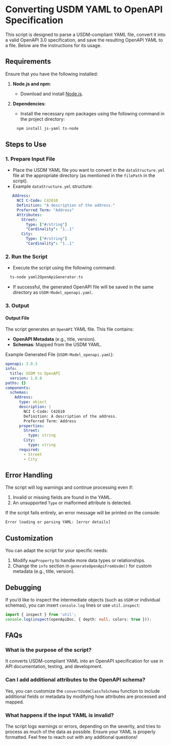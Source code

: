 # **Converting USDM YAML to OpenAPI Specification**
This script is designed to parse a USDM-compliant YAML file, convert it into a valid OpenAPI 3.0 specification, and save the resulting OpenAPI YAML to a file. Below are the instructions for its usage.
## **Requirements**
Ensure that you have the following installed:
1. **Node.js and npm**:
    - Download and install [Node.js](https://nodejs.org/).

2. **Dependencies**:
    - Install the necessary npm packages using the following command in the project directory:
``` bash
     npm install js-yaml ts-node
```
## **Steps to Use**
### 1. Prepare Input File
- Place the USDM YAML file you want to convert in the `dataStructure.yml` file at the appropriate directory (as mentioned in the `filePath` in the script).
- Example `dataStructure.yml` structure:
``` yaml
   Address:
     NCI C-Code: C42610
     Definition: "A description of the address."
     Preferred Term: "Address"
     Attributes:
       Street:
         Type: ["#/string"]
         "Cardinality": "1..1"
       City:
         Type: ["#/string"]
         "Cardinality": "1..1"
```
### 2. Run the Script
- Execute the script using the following command:
``` bash
  ts-node yaml2OpenApiGenerator.ts
```
- If successful, the generated OpenAPI file will be saved in the same directory as `USDM-Model_openapi.yaml`.

### 3. Output
#### Output File
The script generates an `OpenAPI` YAML file. This file contains:
- **OpenAPI Metadata** (e.g., title, version).
- **Schemas**: Mapped from the USDM YAML.

Example Generated File (`USDM-Model_openapi.yaml`):
``` yaml
openapi: 3.0.3
info:
  title: USDM to OpenAPI
  version: 1.0.0
paths: {}
components:
  schemas:
    Address:
      type: object
      description: |
        NCI C-Code: C42610
        Definition: A description of the address.
        Preferred Term: Address
      properties:
        Street:
          type: string
        City:
          type: string
      required:
        - Street
        - City
```
## **Error Handling**
The script will log warnings and continue processing even if:
1. Invalid or missing fields are found in the YAML.
2. An unsupported `Type` or malformed attribute is detected.

If the script fails entirely, an error message will be printed on the console:
``` bash
Error loading or parsing YAML: [error details]
```
## **Customization**
You can adapt the script for your specific needs:
1. Modify `mapProperty` to handle more data types or relationships.
2. Change the `info` section in `generateOpenApiFromUsdm()` for custom metadata (e.g., title, version).

## **Debugging**
If you’d like to inspect the intermediate objects (such as `USDM` or individual schemas), you can insert `console.log` lines or use `util.inspect`:
``` typescript
import { inspect } from 'util';
console.log(inspect(openApiDoc, { depth: null, colors: true }));
```
## **FAQs**
### **What is the purpose of the script?**
It converts USDM-compliant YAML into an OpenAPI specification for use in API documentation, testing, and development.
### **Can I add additional attributes to the OpenAPI schema?**
Yes, you can customize the `convertUsdmClassToSchema` function to include additional fields or metadata by modifying how attributes are processed and mapped.
### **What happens if the input YAML is invalid?**
The script logs warnings or errors, depending on the severity, and tries to process as much of the data as possible. Ensure your YAML is properly formatted.
Feel free to reach out with any additional questions!
